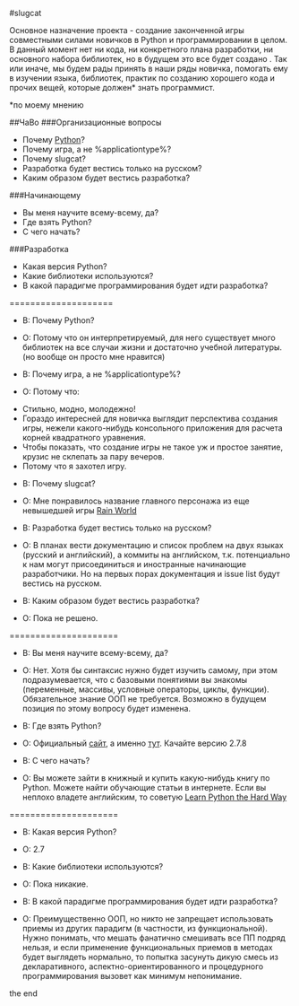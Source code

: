 #slugcat

Основное назначение проекта - создание законченной игры совместными силами новичков в Python и программировании в целом. В данный момент нет ни кода, ни конкретного плана разработки, ни основного набора библиотек, но в будущем это все будет создано . Так или иначе, мы будем рады принять в наши ряды новичка, помогать ему в изучении языка, библиотек, практик по созданию хорошего кода и прочих вещей, которые должен* знать программист.

*по моему мнению

##ЧаВо
###Организационные вопросы
* Почему [Python](python.org)?
* Почему игра, а не %applicationtype%?
* Почему slugcat?
* Разработка будет вестись только на русском?
* Каким образом будет вестись разработка?

###Начинающему
* Вы меня научите всему-всему, да?
* Где взять Python?
* С чего начать?

###Разработка
* Какая версия Python?
* Какие библиотеки используются?
* В какой парадигме программирования будет идти разработка?

====================
* В: Почему Python?
* О: Потому что он интерпретируемый, для него существует много библиотек на все случаи жизни и достаточно учебной литературы. (но вообще он просто мне нравится)

* В: Почему игра, а не %applicationtype%?
* О: Потому что:
- Стильно, модно, молодежно! 
- Гораздо интересней для новичка выглядит перспектива создания игры, нежели какого-нибудь консольного приложения для расчета корней квадратного уравнения.
- Чтобы показать, что создание игры не такое уж и простое занятие, крузис не склепать за пару вечеров.
- Потому что я захотел игру.

* В: Почему slugcat?
* О: Мне понравилось название главного персонажа из еще невышедшей игры [Rain World](http://joarportfolio.com/rainWorld.html)

* В: Разработка будет вестись только на русском?
* О: В планах вести документацию и список проблем на двух языках (русский и английский), а коммиты на английском, т.к. потенциально к нам могут присоединиться и иностранные начинающие разработчики. Но на первых порах документация и issue list будут вестись на русском.

* В: Каким образом будет вестись разработка?
* О: Пока не решено.

=====================
* В: Вы меня научите всему-всему, да?
* О: Нет. Хотя бы синтаксис нужно будет изучить самому, при этом подразумевается, что с базовыми понятиями вы знакомы (переменные, массивы, условные операторы, циклы, функции). Обязательное знание ООП не требуется. Возможно в будущем позиция по этому вопросу будет изменена.

* В: Где взять Python?
* О: Официальный [сайт](python.org), а именно [тут](https://www.python.org/downloads/). Качайте версию 2.7.8

* В: С чего начать?
* О: Вы можете зайти в книжный и купить какую-нибудь книгу по Python. Можете найти обучающие статьи в интернете. Если вы неплохо владете английским, то советую [Learn Python the Hard Way](learnpythonthehardway.org)

=====================
* В: Какая версия Python?
* О: 2.7

* В: Какие библиотеки используются?
* О: Пока никакие. 

* В: В какой парадигме программирования будет идти разработка?
* О: Преимущественно ООП, но никто не запрещает использовать приемы из других парадигм (в частности, из функциональной). Нужно понимать, что мешать фанатично смешивать все ПП подряд нельзя, и если применение функциональных приемов в методах будет выглядеть нормально, то попытка засунуть дикую смесь из декларативного, аспектно-ориентированного и процедурного программирования вызовет как минимум непонимание.

the end
